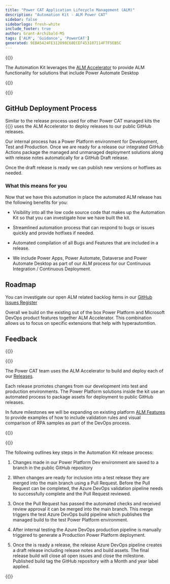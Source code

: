 ```yaml
---
title: "Power CAT Application Lifecycle Management (ALM)"
description: "Automation Kit - ALM Power CAT"
sidebar: false
sidebarlogo: fresh-white
include_footer: true
author: Grant-Archibald-MS
tags: ['ALM', 'Guidance', 'PowerCAT']
generated: 9EBA5424FE312098C68ECEF453107114F7F5EB5C
---
```


{{<slideStyles>}}

<div class="optional">

The Automation Kit leverages the [ALM Accelerator](https://aka.ms/aa4pp) to provide ALM functionality for solutions that include Power Automate Desktop

</div>

{{<presentation slides="1,2">}}


<div class="optional">

{{<presentationStyles>}}

## GitHub Deployment Process

Similar to the release process used for other Power CAT managed kits the {{<product-name>}} uses the ALM Accelerator to deploy releases to our public GitHub releases.

Our internal process has a Power Platform environment for Development, Test and Production. Once we are ready for a release our integrated GitHub Actions package the managed and unmanaged deployment solutions along with release notes automatically for a GitHub Draft release.

Once the draft release is ready we can publish new versions or hotfixes as needed.

### What this means for you

Now that we have this automation in place the automated ALM release has the following benefits for you:

- Visibility into all the low code source code that makes up the Automation Kit so that you can investigate how we have built the kit.

- Streamlined automation process that can respond to bugs or issues quickly and provide hotfixes if needed.

- Automated compilation of all Bugs and Features that are included in a release.

- We include Power Apps, Power Automate, Dataverse and Power Automate Desktop as part of our ALM process for our Continuous Integration / Continuous Deployment.

## Roadmap

You can investigate our open ALM related backlog items in our [GitHub Issues Register](https://github.com/microsoft/powercat-automation-kit/issues?q=is%3Aissue+is%3Aopen+label%3Aalm)

Overall we build on the existing out of the box Power Platform and Microsoft DevOps product features together ALM Accelerator. This combination allows us to focus on specific extensions that help with hyperautomtion.

## Feedback

{{<questions name="/content/en-gb/features/alm/powercat.json" completed="Thank you for providing feedback" showNavigationButtons="false" locale="en-gb">}}

</div>

{{<slide  id="slide1" audio="features/alm/powercat/overview.mp3" description="Power CAT ALM Overview" localImage="/images/illustrations/alm-roadmap-2022-11.svg" >}}

The Power CAT team uses the ALM Accelerator to build and deploy each of our [Releases](https://github.com/microsoft/powercat-automation-kit/releases).

Each release promotes changes from our development into test and production environments. The Power Platform solutions inside the kit use an automated process to package assets for deployment to public GitHub releases.

In future milestones we will be expanding on existing platform [ALM Features](/en-gb/features/alm) to provide examples of how to include validation rules and visual comparison of RPA samples as part of the DevOps process.  

{{</slide>}}

{{<slide  id="slide2" audio="features/alm/powercat/release-process.mp3" description="Power CAT Automation Kit Release Checker" localImage="/images/illustrations/alm-powercat-process.svg" >}}

The following outlines key steps in the Automation Kit release process:

1. Changes made in our Power Platform Dev environment are saved to a branch in the public GitHub repository

2. When changes are ready for inclusion into a test release they are merged into the main branch using a Pull Request. Before the Pull Request can be completed, the Azure DevOps validation pipeline needs to successfully complete and the Pull Request reviewed.

3. Once the Pull Request has passed the automated checks and received review approval it can be merged into the main branch. This merge triggers the test Azure DevOps build pipeline which publishes the managed build to the test Power Platform environment.

4. After internal testing the Azure DevOps production pipeline is manually triggered to generate a Production Power Platform deployment.

5. Once the is ready a release, the release Azure DevOps pipeline creates a draft release including release notes and build assets. The final release build will close all open issues and close the milestone. Published build tag the GitHub repository with a Month and year label applied.

{{</slide>}}
